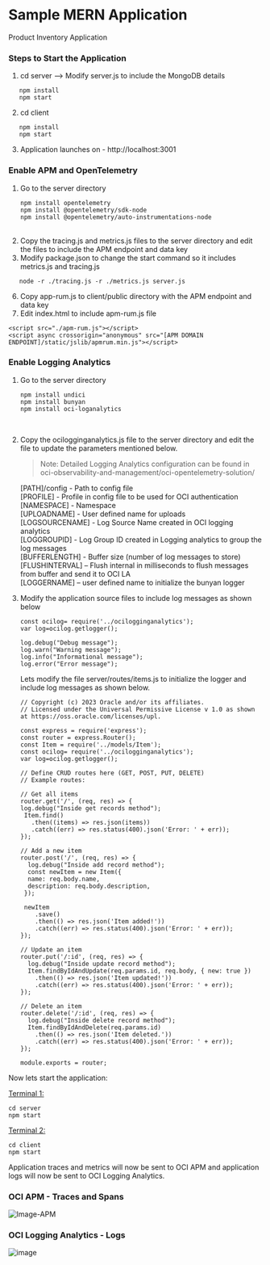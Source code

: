 # Sample MERN Application
Product Inventory Application

### Steps to Start the Application
1. cd server —> Modify server.js to include the MongoDB details 
```
   npm install
   npm start
```
2. cd client
```
   npm install
   npm start
```

3. Application launches on - http://localhost:3001


### Enable APM and OpenTelemetry 
1. Go to the server directory
   ```
   npm install opentelemetry
   npm install @opentelemetry/sdk-node
   npm install @opentelemetry/auto-instrumentations-node
   ```
   <br>
3. Copy the tracing.js and metrics.js files to the server directory and edit the files to include the APM endpoint and data key
4. Modify package.json to change the start command so it includes metrics.js and tracing.js
```
   node -r ./tracing.js -r ./metrics.js server.js
```
6. Copy app-rum.js to client/public directory with the APM endpoint and data key 
7. Edit index.html to include apm-rum.js file

```
<script src="./apm-rum.js"></script>
<script async crossorigin="anonymous" src="[APM DOMAIN ENDPOINT]/static/jslib/apmrum.min.js"></script>
```

### Enable Logging Analytics
1. Go to the server directory
   ```
   npm install undici
   npm install bunyan
   npm install oci-loganalytics

   ```
   <br>

2. Copy the ocilogginganalytics.js file to the server directory and edit the file to update the parameters mentioned below.
   > Note: Detailed Logging Analytics configuration can be found in oci-observability-and-management/oci-opentelemetry-solution/

   [PATH]/config - Path to config file  
   [PROFILE] - Profile in config file to be used for OCI authentication  
   [NAMESPACE] - Namespace  
   [UPLOADNAME] - User defined name for uploads  
   [LOGSOURCENAME] - Log Source Name created in OCI logging analytics  
   [LOGGROUPID] - Log Group ID created in Logging analytics to group the log messages  
   [BUFFERLENGTH] - Buffer size (number of log messages to store)  
   [FLUSHINTERVAL] – Flush internal in milliseconds to flush messages from buffer and send it to OCI LA  
   [LOGGERNAME] – user defined name to initialize the bunyan logger  

3. Modify the application source files to include log messages as shown below 

   ```
   const ocilog= require('../ocilogginganalytics');
   var log=ocilog.getlogger();

   log.debug("Debug message");
   log.warn("Warning message");
   log.info("Informational message");
   log.error("Error message");
   ```

   Lets modify the file server/routes/items.js to initialize the logger and include log messages as shown below. 

   ```
   // Copyright (c) 2023 Oracle and/or its affiliates.
   // Licensed under the Universal Permissive License v 1.0 as shown at https://oss.oracle.com/licenses/upl.

   const express = require('express');
   const router = express.Router();
   const Item = require('../models/Item');
   const ocilog= require('../ocilogginganalytics');
   var log=ocilog.getlogger();

   // Define CRUD routes here (GET, POST, PUT, DELETE)
   // Example routes:

   // Get all items
   router.get('/', (req, res) => {
   log.debug("Inside get records method");
    Item.find()
      .then((items) => res.json(items))
      .catch((err) => res.status(400).json('Error: ' + err));
   });

   // Add a new item
   router.post('/', (req, res) => {
     log.debug("Inside add record method");
     const newItem = new Item({
     name: req.body.name,
     description: req.body.description,
    });

    newItem
       .save()
       .then(() => res.json('Item added!'))
       .catch((err) => res.status(400).json('Error: ' + err));
   });

   // Update an item
   router.put('/:id', (req, res) => {
     log.debug("Inside update record method");
     Item.findByIdAndUpdate(req.params.id, req.body, { new: true })
       .then(() => res.json('Item updated!'))
       .catch((err) => res.status(400).json('Error: ' + err));
   });

   // Delete an item
   router.delete('/:id', (req, res) => {
     log.debug("Inside delete record method");
     Item.findByIdAndDelete(req.params.id)
       .then(() => res.json('Item deleted.'))
       .catch((err) => res.status(400).json('Error: ' + err));
   });

   module.exports = router;

   ```

Now lets start the application:

<ins>Terminal 1:</ins>
```
cd server 
npm start
```

<ins>Terminal 2:</ins>
```
cd client
npm start
```

Application traces and metrics will now be sent to OCI APM and application logs will now be sent to OCI Logging Analytics.

### OCI APM - Traces and Spans

![Image-APM](https://github.com/zkhader/oci-observability-and-management/assets/14898804/7ff956f9-d668-4dd2-8cac-79e29562f96f)

### OCI Logging Analytics - Logs 

![image](https://github.com/Anand-GitH/oci-observability-and-management/assets/60418080/79043ecf-4103-48d6-b138-3508b00c9491)


